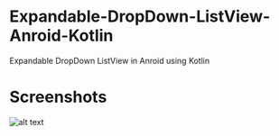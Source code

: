 # Expandable-DropDown-ListView-Anroid-Kotlin
Expandable DropDown ListView in Anroid using Kotlin

# Screenshots
![alt text](https://github.com/orbitalsonic/Expandable-DropDown-ListView-Anroid-Kotlin/blob/master/Screenshots/Screenshot_2.png)
